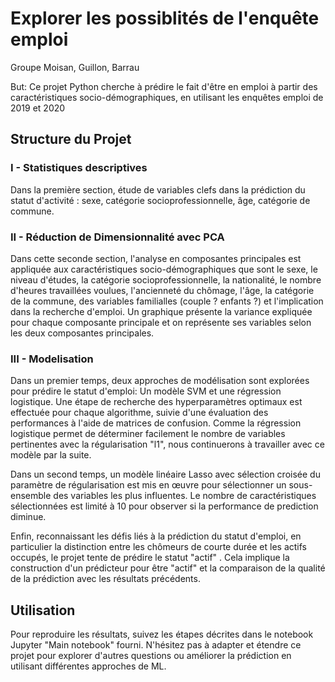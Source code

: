 # Explorer les possiblités de l'enquête emploi

Groupe Moisan, Guillon, Barrau

But: Ce projet Python cherche à prédire le fait d'être en emploi à partir des caractéristiques socio-démographiques, en utilisant les enquêtes emploi de 2019 et 2020

## Structure du Projet

### I -  Statistiques descriptives
Dans la première section, étude de variables clefs dans la prédiction du statut d'activité : sexe, catégorie socioprofessionnelle, âge, catégorie de commune.  


### II - Réduction de Dimensionnalité avec PCA
Dans cette seconde section, l'analyse en composantes principales est appliquée aux caractéristiques socio-démographiques que sont le sexe, le niveau d'études, la catégorie socioprofessionnelle, la nationalité, le nombre d'heures travaillées voulues, l'ancienneté du chômage, l'âge, la catégorie de la commune, des variables familialles (couple ? enfants ?) et l'implication dans la recherche d'emploi. Un graphique présente la variance expliquée pour chaque composante principale et on représente ses variables selon les deux composantes principales.

 ### III - Modelisation

Dans un premier temps, deux approches de modélisation sont explorées pour prédire le statut d'emploi: Un modèle SVM et une régression logistique. Une étape de recherche des hyperparamètres optimaux est effectuée pour chaque algorithme, suivie d'une évaluation des performances à l'aide de matrices de confusion. Comme la régression logistique permet de déterminer facilement le nombre de variables pertinentes avec la régularisation "l1", nous continuerons à travailler avec ce modèle par la suite. 

Dans un second temps, un modèle linéaire Lasso avec sélection croisée du paramètre de régularisation est mis en œuvre pour sélectionner un sous-ensemble des variables les plus influentes. Le nombre de caractéristiques sélectionnées est limité à 10 pour observer si la performance de prediction diminue.

Enfin, reconnaissant les défis liés à la prédiction du statut d'emploi, en particulier la distinction entre les chômeurs de courte durée et les actifs occupés, le projet tente de prédire le statut "actif" . Cela implique la construction d'un prédicteur pour être "actif" et la comparaison de la qualité de la prédiction avec les résultats précédents.
  
## Utilisation

Pour reproduire les résultats, suivez les étapes décrites dans le notebook Jupyter "Main notebook" fourni. N'hésitez pas à adapter et étendre ce projet pour explorer d'autres questions ou améliorer la prédiction en utilisant différentes approches de ML.


